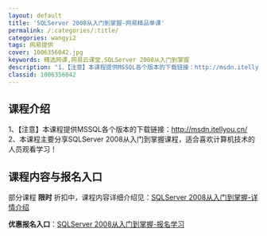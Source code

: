 ```yaml
---
layout: default
title: 'SQLServer 2008从入门到掌握-网易精品单课'
permalink: /:categories/:title/
categories: wangyi2
tags: 网易提供
cover: 1006356042.jpg
keywords: 精选网课,网易云课堂,SQLServer 2008从入门到掌握
description: "1、【注意】本课程提供MSSQL各个版本的下载链接：http://msdn.itellyou.cn/2、本课程主要分享SQLServer2008从入门到掌握课程，适合喜欢计算机技术的人员观看"
classid: 1006356042
---
```


## 课程介绍

1、【注意】本课程提供MSSQL各个版本的下载链接：http://msdn.itellyou.cn/
2、本课程主要分享SQLServer 2008从入门到掌握课程，适合喜欢计算机技术的人员观看学习！

## 课程内容与报名入口

部分课程 **限时** 折扣中，课程内容详细介绍见：[SQLServer 2008从入门到掌握-详情介绍](https://study.163.com/course/introduction/1006356042.htm?share=1&shareId=1025206652&utm_campaign=share&utm_medium=iphoneShare&utm_source=&utm_u=1025206652)

**优惠报名入口**：[SQLServer 2008从入门到掌握-报名学习](https://study.163.com/course/introduction/1006356042.htm?share=1&shareId=1025206652&utm_campaign=share&utm_medium=iphoneShare&utm_source=&utm_u=1025206652)

